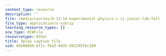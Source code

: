```yaml
---
content_type: resource
description: ''
file: /media/courses/8-13-14-experimental-physics-i-ii-junior-lab-fall-2016-spring-2017/66b888d66f1cfbd39435942295fbc1b9_57uqU8G_z0E.srt
file_type: application/x-subrip
learning_resource_types: []
ocw_type: OCWFile
resourcetype: Other
title: 3play caption file
uid: 66b888d6-6f1c-fbd3-9435-942295fbc1b9
---
```

